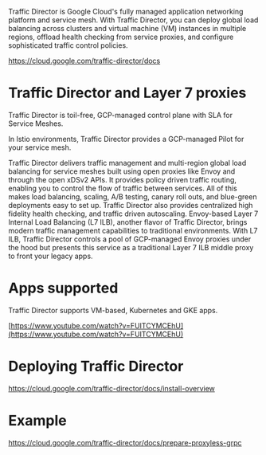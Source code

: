 Traffic Director is Google Cloud's fully managed application networking platform and service mesh. With Traffic Director, you can deploy global load balancing across clusters and virtual machine (VM) instances in multiple regions, offload health checking from service proxies, and configure sophisticated traffic control policies.

https://cloud.google.com/traffic-director/docs

# Traffic Director and Layer 7 proxies

Traffic Director is toil-free, GCP-managed control plane with SLA for Service Meshes.

In Istio environments, Traffic Director provides a GCP-managed Pilot for your service mesh. 

Traffic Director delivers traffic management and multi-region global load balancing for service meshes built using open proxies like Envoy and through the open xDSv2 APIs. It provides policy driven traffic routing, enabling you to control the flow of traffic between services. All of this makes load balancing, scaling, A/B testing, canary roll outs, and blue-green deployments easy  to set up. Traffic Director also provides centralized high fidelity health checking, and traffic driven autoscaling. Envoy-based Layer 7 Internal Load Balancing (L7 ILB), another flavor of Traffic Director, brings modern traffic management capabilities to traditional environments. With L7 ILB, Traffic Director controls a pool of GCP-managed Envoy proxies under the hood but presents this service as a traditional Layer 7 ILB middle proxy to front your legacy apps. 

# Apps supported

Traffic Director supports VM-based, Kubernetes and GKE apps.

[https://www.youtube.com/watch?v=FUITCYMCEhU](https://www.youtube.com/watch?v=FUITCYMCEhU)

# Deploying Traffic Director

https://cloud.google.com/traffic-director/docs/install-overview

# Example

https://cloud.google.com/traffic-director/docs/prepare-proxyless-grpc